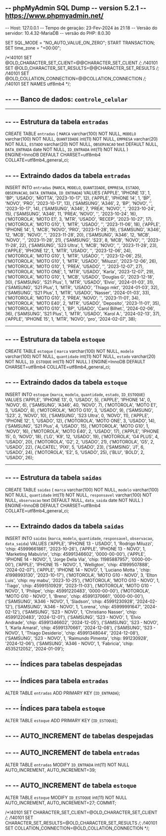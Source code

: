 -- phpMyAdmin SQL Dump
-- version 5.2.1
-- https://www.phpmyadmin.net/
--
-- Host: 127.0.0.1
-- Tempo de geração: 23-Fev-2024 às 21:18
-- Versão do servidor: 10.4.32-MariaDB
-- versão do PHP: 8.0.30

SET SQL_MODE = "NO_AUTO_VALUE_ON_ZERO";
START TRANSACTION;
SET time_zone = "+00:00";


/*!40101 SET @OLD_CHARACTER_SET_CLIENT=@@CHARACTER_SET_CLIENT */;
/*!40101 SET @OLD_CHARACTER_SET_RESULTS=@@CHARACTER_SET_RESULTS */;
/*!40101 SET @OLD_COLLATION_CONNECTION=@@COLLATION_CONNECTION */;
/*!40101 SET NAMES utf8mb4 */;

--
-- Banco de dados: `controle_celular`
--

-- --------------------------------------------------------

--
-- Estrutura da tabela `entradas`
--

CREATE TABLE `entradas` (
  `MARCA` varchar(100) NOT NULL,
  `MODELO` varchar(100) NOT NULL,
  `QUANTIDADE` int(11) NOT NULL,
  `EMPRESA` varchar(20) NOT NULL,
  `ESTADO` varchar(20) NOT NULL,
  `OBSERVACAO` text DEFAULT NULL,
  `DATA_ENTRADA` date NOT NULL,
  `ID_ENTRADA` int(11) NOT NULL
) ENGINE=InnoDB DEFAULT CHARSET=utf8mb4 COLLATE=utf8mb4_general_ci;

--
-- Extraindo dados da tabela `entradas`
--

INSERT INTO `entradas` (`MARCA`, `MODELO`, `QUANTIDADE`, `EMPRESA`, `ESTADO`, `OBSERVACAO`, `DATA_ENTRADA`, `ID_ENTRADA`) VALUES
('APPLE', 'IPHONE 13', 1, 'BP', 'USADO', 'MOTTA', '2023-10-17', 12),
('APPLE', 'IPHONE 14', 1, 'BP', 'NOVO', 'PRO', '2023-10-17', 13),
('SAMSUNG', 'A346', 2, 'BP', 'NOVO', '', '2023-10-17', 14),
('SAMSUNG', 'A346', 7, 'PREA', 'NOVO', '', '2023-10-24', 15),
('SAMSUNG', 'A346', 11, 'PREA', 'NOVO', '', '2023-10-24', 16),
('MOTOROLA', 'MOTO E1', 3, 'MTR', 'USADO', 'RECEP', '2023-10-27', 17),
('MOTOROLA', 'MOTO G10', 1, 'MTR', 'USADO', '', '2023-11-06', 18),
('APPLE', 'IPHONE 14', 1, 'MCB', 'NOVO', 'PRO', '2023-11-28', 19),
('SAMSUNG', 'A346', 12, 'MCB', 'NOVO', '', '2023-11-28', 20),
('SAMSUNG', 'A346', 12, 'MCB', 'NOVO', '', '2023-11-28', 21),
('SAMSUNG', 'S23', 8, 'MCB', 'NOVO', '', '2023-11-28', 22),
('SAMSUNG', 'S23 Ultra', 1, 'MCB', 'NOVO', '', '2023-11-28', 23),
('APPLE', 'IPHONE 12', 1, 'MTR', 'USADO', '', '2023-12-06', 24),
('MOTOROLA', 'MOTO G10', 1, 'MTR', 'USADO', '', '2023-12-06', 25),
('MOTOROLA', 'MOTO G10', 1, 'MTR', 'USADO', 'Miluzzi', '2023-12-06', 26),
('MOTOROLA', 'MOTO G10', 1, 'PREA', 'USADO', '', '2023-12-07', 27),
('MOTOROLA', 'MOTO ONE', 1, 'MTR', 'USADO', 'Karla', '2023-12-07', 29),
('MOTOROLA', 'MOTO G10', 1, 'MCB', 'USADO', 'Douglas G', '2023-12-18', 30),
('SAMSUNG', 'S21 Plus', 1, 'MTR', 'USADO', 'Elvio', '2024-01-03', 31),
('SAMSUNG', 'S21 Plus', 1, 'MTR', 'USADO', 'Thiago mkt', '2024-01-03', 32),
('SAMSUNG', 'S21 Plus', 1, 'MTR', 'USADO', 'Nasser', '2024-01-03', 33),
('MOTOROLA', 'MOTO G10', 7, 'PREA', 'NOVO', '', '2023-11-01', 34),
('MOTOROLA', 'MOTO E40', 2, 'MTR', 'USADO', 'Deposito', '2023-11-01', 35),
('MOTOROLA', 'MOTO G10', 1, 'BP', 'USADO', 'Carol Bilhet.', '2024-02-06', 36),
('SAMSUNG', 'S21 Plus', 1, 'MTR', 'USADO', 'Karol A.', '2024-02-13', 37),
('APPLE', 'IPHONE 15', 1, 'MTR', 'NOVO', 'pro', '2024-02-07', 38);

-- --------------------------------------------------------

--
-- Estrutura da tabela `estoque`
--

CREATE TABLE `estoque` (
  `marca` varchar(100) NOT NULL,
  `modelo` varchar(100) NOT NULL,
  `quantidade` int(11) NOT NULL,
  `estado` varchar(20) NOT NULL,
  `ID_ESTOQUE` int(11) NOT NULL
) ENGINE=InnoDB DEFAULT CHARSET=utf8mb4 COLLATE=utf8mb4_general_ci;

--
-- Extraindo dados da tabela `estoque`
--

INSERT INTO `estoque` (`marca`, `modelo`, `quantidade`, `estado`, `ID_ESTOQUE`) VALUES
('APPLE', 'IPHONE 13', 0, 'USADO', 5),
('APPLE', 'IPHONE 14', 0, 'NOVO', 6),
('SAMSUNG', 'A346', 40, 'NOVO', 7),
('MOTOROLA', 'MOTO E1', 3, 'USADO', 8),
('MOTOROLA', 'MOTO G10', 3, 'USADO', 9),
('SAMSUNG', 'S23', 2, 'NOVO', 10),
('SAMSUNG', 'S23 Ultra', 0, 'NOVO', 11),
('APPLE', 'IPHONE 12', 1, 'USADO', 12),
('MOTOROLA', 'MOTO ONE', 3, 'USADO', 14),
('SAMSUNG', 'S21 Plus', 4, 'USADO', 15),
('MOTOROLA', 'MOTO G10', 1, 'NOVO', 16),
('MOTOROLA', 'MOTO E40', 2, 'USADO', 17),
('APPLE', 'IPHONE 15', 0, 'NOVO', 18),
('LG', 'K9', 12, 'USADO', 19),
('MOTOROLA', 'G4 PLUS', 4, 'USADO', 20),
('MOTOROLA', 'G2', 2, 'USADO', 21),
('MOTOROLA', 'G5', 2, 'USADO', 22),
('ALCATEL', 'PIXI', 5, 'USADO', 23),
('SAMSING', 'J1', 6, 'USADO', 24),
('MOTOROLA', 'E2', 5, 'USADO', 25),
('BLU', 'BOLD', 2, 'USADO', 26);

-- --------------------------------------------------------

--
-- Estrutura da tabela `saidas`
--

CREATE TABLE `saidas` (
  `marca` varchar(100) NOT NULL,
  `modelo` varchar(100) NOT NULL,
  `quantidade` int(11) NOT NULL,
  `responsavel` varchar(100) NOT NULL,
  `observacao` text DEFAULT NULL,
  `data_saida` date NOT NULL
) ENGINE=InnoDB DEFAULT CHARSET=utf8mb4 COLLATE=utf8mb4_general_ci;

--
-- Extraindo dados da tabela `saidas`
--

INSERT INTO `saidas` (`marca`, `modelo`, `quantidade`, `responsavel`, `observacao`, `data_saida`) VALUES
('APPLE', 'IPHONE 13 - USADO', 1, 'Rodrigo Miluzzi', 'chip: 45999661861', '2023-10-26'),
('APPLE', 'IPHONE 13 - NOVO', 1, 'Marketing Mabu\r\n', 'chip: 45991346602', '0000-00-00'),
('APPLE', 'IPHONE 14 - NOVO', 1, 'Jorge Della Via', 'chip: 11985887957', '0000-00-00'),
('APPLE', 'IPHONE 15 - NOVO', 1, 'Welligton', 'chip: 41999507888', '2024-02-07'),
('APPLE', 'IPHONE 14 - NOVO', 1, 'Luciano Motta ', 'chip: 41998993130', '2023-10-17'),
('MOTOROLA', 'MOTO G10 - NOVO', 3, 'Elton Luis', 'chip: my mabu', '2023-10-25'),
('MOTOROLA', 'MOTO G10 - NOVO', 1, 'Tiago', 'chip: 45991510929', '2023-11-03'),
('MOTOROLA', 'MOTO G10 - NOVO', 1, 'Philipe', 'chip: 45991220483', '0000-00-00'),
('MOTOROLA', 'MOTO G10 - NOVO', 1, 'Breno', 'chip: 45991370661', '0000-00-00'),
('SAMSUNG', 'A346 - NOVO', 1, 'Sladson', 'chip: 45991230928', '2024-02-12'),
('SAMSUNG', 'A346 - NOVO', 1, 'Lorena', 'chip: 45999991647', '2024-02-12'),
('SAMSUNG', 'S23 - NOVO', 1, 'Christiano Nasser', 'chip: 45991220483', '2024-12-01'),
('SAMSUNG', 'S23 - NOVO', 1, 'Elvio Andrade', 'chip: 45991346602', '2024-12-05'),
('SAMSUNG', 'S23 - NOVO', 1, 'Karla Amaral', 'chip: 45991370661', '2024-12-08'),
('SAMSUNG', 'S23 - NOVO', 1, 'Thiago Desiderio', 'chip: 45991348044', '2024-12-08'),
('SAMSUNG', 'S23 - NOVO', 1, 'Raimundo Pimenta', 'chip: 991230928', '2024-12-06'),
('SAMSUNG', 'A346 - NOVO', 1, 'Fabricia', 'chip: 4535212052', '2024-01-09');

--
-- Índices para tabelas despejadas
--

--
-- Índices para tabela `entradas`
--
ALTER TABLE `entradas`
  ADD PRIMARY KEY (`ID_ENTRADA`);

--
-- Índices para tabela `estoque`
--
ALTER TABLE `estoque`
  ADD PRIMARY KEY (`ID_ESTOQUE`);

--
-- AUTO_INCREMENT de tabelas despejadas
--

--
-- AUTO_INCREMENT de tabela `entradas`
--
ALTER TABLE `entradas`
  MODIFY `ID_ENTRADA` int(11) NOT NULL AUTO_INCREMENT, AUTO_INCREMENT=39;

--
-- AUTO_INCREMENT de tabela `estoque`
--
ALTER TABLE `estoque`
  MODIFY `ID_ESTOQUE` int(11) NOT NULL AUTO_INCREMENT, AUTO_INCREMENT=27;
COMMIT;

/*!40101 SET CHARACTER_SET_CLIENT=@OLD_CHARACTER_SET_CLIENT */;
/*!40101 SET CHARACTER_SET_RESULTS=@OLD_CHARACTER_SET_RESULTS */;
/*!40101 SET COLLATION_CONNECTION=@OLD_COLLATION_CONNECTION */;
